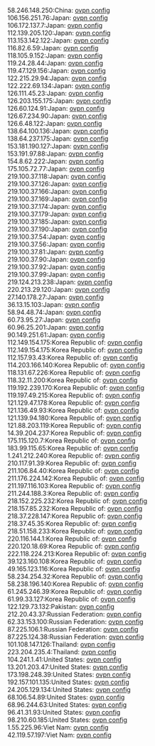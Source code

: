 58.246.148.250:China: [ovpn config](vpn/58_246_148_250.ovpn)  
106.156.251.76:Japan: [ovpn config](vpn/106_156_251_76.ovpn)  
106.172.137.7:Japan: [ovpn config](vpn/106_172_137_7.ovpn)  
112.139.205.120:Japan: [ovpn config](vpn/112_139_205_120.ovpn)  
113.153.142.122:Japan: [ovpn config](vpn/113_153_142_122.ovpn)  
116.82.6.59:Japan: [ovpn config](vpn/116_82_6_59.ovpn)  
118.105.9.152:Japan: [ovpn config](vpn/118_105_9_152.ovpn)  
119.24.28.44:Japan: [ovpn config](vpn/119_24_28_44.ovpn)  
119.47.129.156:Japan: [ovpn config](vpn/119_47_129_156.ovpn)  
122.215.29.94:Japan: [ovpn config](vpn/122_215_29_94.ovpn)  
122.222.69.134:Japan: [ovpn config](vpn/122_222_69_134.ovpn)  
126.111.45.23:Japan: [ovpn config](vpn/126_111_45_23.ovpn)  
126.203.155.175:Japan: [ovpn config](vpn/126_203_155_175.ovpn)  
126.60.124.91:Japan: [ovpn config](vpn/126_60_124_91.ovpn)  
126.67.234.90:Japan: [ovpn config](vpn/126_67_234_90.ovpn)  
126.6.48.122:Japan: [ovpn config](vpn/126_6_48_122.ovpn)  
138.64.100.136:Japan: [ovpn config](vpn/138_64_100_136.ovpn)  
138.64.237.175:Japan: [ovpn config](vpn/138_64_237_175.ovpn)  
153.181.190.127:Japan: [ovpn config](vpn/153_181_190_127.ovpn)  
153.191.97.88:Japan: [ovpn config](vpn/153_191_97_88.ovpn)  
154.8.62.222:Japan: [ovpn config](vpn/154_8_62_222.ovpn)  
175.105.72.77:Japan: [ovpn config](vpn/175_105_72_77.ovpn)  
219.100.37.118:Japan: [ovpn config](vpn/219_100_37_118.ovpn)  
219.100.37.126:Japan: [ovpn config](vpn/219_100_37_126.ovpn)  
219.100.37.166:Japan: [ovpn config](vpn/219_100_37_166.ovpn)  
219.100.37.169:Japan: [ovpn config](vpn/219_100_37_169.ovpn)  
219.100.37.174:Japan: [ovpn config](vpn/219_100_37_174.ovpn)  
219.100.37.179:Japan: [ovpn config](vpn/219_100_37_179.ovpn)  
219.100.37.185:Japan: [ovpn config](vpn/219_100_37_185.ovpn)  
219.100.37.190:Japan: [ovpn config](vpn/219_100_37_190.ovpn)  
219.100.37.54:Japan: [ovpn config](vpn/219_100_37_54.ovpn)  
219.100.37.56:Japan: [ovpn config](vpn/219_100_37_56.ovpn)  
219.100.37.81:Japan: [ovpn config](vpn/219_100_37_81.ovpn)  
219.100.37.90:Japan: [ovpn config](vpn/219_100_37_90.ovpn)  
219.100.37.92:Japan: [ovpn config](vpn/219_100_37_92.ovpn)  
219.100.37.99:Japan: [ovpn config](vpn/219_100_37_99.ovpn)  
219.124.213.238:Japan: [ovpn config](vpn/219_124_213_238.ovpn)  
220.213.29.120:Japan: [ovpn config](vpn/220_213_29_120.ovpn)  
27.140.178.27:Japan: [ovpn config](vpn/27_140_178_27.ovpn)  
36.13.15.103:Japan: [ovpn config](vpn/36_13_15_103.ovpn)  
58.94.48.74:Japan: [ovpn config](vpn/58_94_48_74.ovpn)  
60.73.95.27:Japan: [ovpn config](vpn/60_73_95_27.ovpn)  
60.96.25.201:Japan: [ovpn config](vpn/60_96_25_201.ovpn)  
90.149.251.61:Japan: [ovpn config](vpn/90_149_251_61.ovpn)  
112.149.154.175:Korea Republic of: [ovpn config](vpn/112_149_154_175.ovpn)  
112.149.154.175:Korea Republic of: [ovpn config](vpn/112_149_154_175.ovpn)  
112.157.93.43:Korea Republic of: [ovpn config](vpn/112_157_93_43.ovpn)  
114.203.166.140:Korea Republic of: [ovpn config](vpn/114_203_166_140.ovpn)  
118.131.67.226:Korea Republic of: [ovpn config](vpn/118_131_67_226.ovpn)  
118.32.11.200:Korea Republic of: [ovpn config](vpn/118_32_11_200.ovpn)  
119.192.239.170:Korea Republic of: [ovpn config](vpn/119_192_239_170.ovpn)  
119.197.49.215:Korea Republic of: [ovpn config](vpn/119_197_49_215.ovpn)  
121.129.47.178:Korea Republic of: [ovpn config](vpn/121_129_47_178.ovpn)  
121.136.49.93:Korea Republic of: [ovpn config](vpn/121_136_49_93.ovpn)  
121.139.94.180:Korea Republic of: [ovpn config](vpn/121_139_94_180.ovpn)  
121.88.203.119:Korea Republic of: [ovpn config](vpn/121_88_203_119.ovpn)  
14.39.204.237:Korea Republic of: [ovpn config](vpn/14_39_204_237.ovpn)  
175.115.120.7:Korea Republic of: [ovpn config](vpn/175_115_120_7.ovpn)  
183.99.115.65:Korea Republic of: [ovpn config](vpn/183_99_115_65.ovpn)  
1.241.212.240:Korea Republic of: [ovpn config](vpn/1_241_212_240.ovpn)  
210.117.91.39:Korea Republic of: [ovpn config](vpn/210_117_91_39.ovpn)  
211.106.84.40:Korea Republic of: [ovpn config](vpn/211_106_84_40.ovpn)  
211.176.224.142:Korea Republic of: [ovpn config](vpn/211_176_224_142.ovpn)  
211.197.116.103:Korea Republic of: [ovpn config](vpn/211_197_116_103.ovpn)  
211.244.188.3:Korea Republic of: [ovpn config](vpn/211_244_188_3.ovpn)  
218.152.225.232:Korea Republic of: [ovpn config](vpn/218_152_225_232.ovpn)  
218.157.85.232:Korea Republic of: [ovpn config](vpn/218_157_85_232.ovpn)  
218.37.228.147:Korea Republic of: [ovpn config](vpn/218_37_228_147.ovpn)  
218.37.45.35:Korea Republic of: [ovpn config](vpn/218_37_45_35.ovpn)  
218.51.158.233:Korea Republic of: [ovpn config](vpn/218_51_158_233.ovpn)  
220.116.144.1:Korea Republic of: [ovpn config](vpn/220_116_144_1.ovpn)  
220.120.18.69:Korea Republic of: [ovpn config](vpn/220_120_18_69.ovpn)  
222.118.224.213:Korea Republic of: [ovpn config](vpn/222_118_224_213.ovpn)  
39.123.160.108:Korea Republic of: [ovpn config](vpn/39_123_160_108.ovpn)  
49.165.123.116:Korea Republic of: [ovpn config](vpn/49_165_123_116.ovpn)  
58.234.254.32:Korea Republic of: [ovpn config](vpn/58_234_254_32.ovpn)  
58.238.196.140:Korea Republic of: [ovpn config](vpn/58_238_196_140.ovpn)  
61.245.246.39:Korea Republic of: [ovpn config](vpn/61_245_246_39.ovpn)  
61.99.33.127:Korea Republic of: [ovpn config](vpn/61_99_33_127.ovpn)  
122.129.73.132:Pakistan: [ovpn config](vpn/122_129_73_132.ovpn)  
212.20.43.37:Russian Federation: [ovpn config](vpn/212_20_43_37.ovpn)  
62.33.153.100:Russian Federation: [ovpn config](vpn/62_33_153_100.ovpn)  
87.225.106.1:Russian Federation: [ovpn config](vpn/87_225_106_1.ovpn)  
87.225.124.38:Russian Federation: [ovpn config](vpn/87_225_124_38.ovpn)  
101.108.147.126:Thailand: [ovpn config](vpn/101_108_147_126.ovpn)  
223.204.235.4:Thailand: [ovpn config](vpn/223_204_235_4.ovpn)  
104.241.1.41:United States: [ovpn config](vpn/104_241_1_41.ovpn)  
13.201.203.47:United States: [ovpn config](vpn/13_201_203_47.ovpn)  
173.198.248.39:United States: [ovpn config](vpn/173_198_248_39.ovpn)  
192.157.101.135:United States: [ovpn config](vpn/192_157_101_135.ovpn)  
24.205.129.134:United States: [ovpn config](vpn/24_205_129_134.ovpn)  
68.106.54.89:United States: [ovpn config](vpn/68_106_54_89.ovpn)  
68.96.244.63:United States: [ovpn config](vpn/68_96_244_63.ovpn)  
96.41.31.93:United States: [ovpn config](vpn/96_41_31_93.ovpn)  
98.210.60.185:United States: [ovpn config](vpn/98_210_60_185.ovpn)  
1.55.225.96:Viet Nam: [ovpn config](vpn/1_55_225_96.ovpn)  
42.119.57.197:Viet Nam: [ovpn config](vpn/42_119_57_197.ovpn)  
